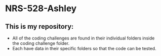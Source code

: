 # NRS-528-Ashley
## This is my repository:
* All of the coding challenges are found in their individual folders inside the coding challenge folder.
* Each have data in their specific folders so that the code can be tested.

